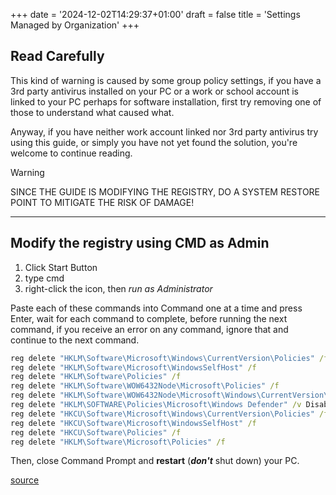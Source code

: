 +++
date = '2024-12-02T14:29:37+01:00'
draft = false
title = 'Settings Managed by Organization'
+++

## Read Carefully

This kind of warning is caused by some group policy settings,
if you have a 3rd party antivirus installed on your PC
or a work or school account is linked to your PC perhaps for software installation,
first try removing one of those to understand what caused what.

Anyway, if you have neither work account linked nor 3rd party antivirus try using this guide, or simply you have not yet found the solution, you're welcome to continue reading.

> [!Warning]
> SINCE THE GUIDE IS MODIFYING THE REGISTRY, DO A SYSTEM RESTORE POINT TO MITIGATE THE RISK OF DAMAGE!

---

## Modify the registry using CMD as Admin

1. Click Start Button
2. type cmd
3. right-click the icon, then *run as Administrator*

Paste each of these commands into Command one at a time and press Enter, wait for each command to complete, before running the next command, if you receive an error on any command, ignore that and continue to the next command.

```cmd
reg delete "HKLM\Software\Microsoft\Windows\CurrentVersion\Policies" /f
reg delete "HKLM\Software\Microsoft\WindowsSelfHost" /f
reg delete "HKLM\Software\Policies" /f
reg delete "HKLM\Software\WOW6432Node\Microsoft\Policies" /f
reg delete "HKLM\Software\WOW6432Node\Microsoft\Windows\CurrentVersion\Policies" /f
reg delete "HKLM\SOFTWARE\Policies\Microsoft\Windows Defender" /v DisableAntiSpyware
reg delete "HKCU\Software\Microsoft\Windows\CurrentVersion\Policies" /f
reg delete "HKCU\Software\Microsoft\WindowsSelfHost" /f
reg delete "HKCU\Software\Policies" /f
reg delete "HKLM\Software\Microsoft\Policies" /f
```

Then, close Command Prompt and **restart** (***don't*** shut down) your PC.

[source](https://answers.microsoft.com/en-us/windows/forum/all/windows-11-some-of-these-settings-are-managed-by/d4cb2836-be2d-42c4-889f-6ece8c6de0e5)